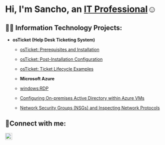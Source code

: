 <h1>Hi, I'm Sancho, an <a href="https://linkedin.com/in/Josh">IT Professional</a>☺</h1>

<h2>👨‍💻 Information Technology Projects:</h2>

- <b>osTicket (Help Desk Ticketing System)</b>
  - [osTicket: Prerequisites and Installation](https://github.com/Sancho808/osticket-prereqs)
  - [osTicket: Post-Installation Configuration](https://github.com/Sancho808/post-install-config)
  - [osTicket: Ticket Lifecycle Examples](https://github.com/Sancho808/ticket-lifecycle)
  - <b>Microsoft Azure</b>
                                                                                                                                                                                                            
  -  [windows:RDP](https://github.com/Sancho808/osticket-prereqs)                                                                                                                
  - [Configuring On-premises Active Directory within Azure VMs](https://github.com/Sancho808/configure-ad)
  - [Network Security Groups (NSGs) and Inspecting Network Protocols](https://github.com/Sancho808/azure-network-protocols)

<h2>🤳Connect with me:</h2>

[<img align="left" alt="Josh | LinkedIn" width="22px" src="https://cdn.jsdelivr.net/npm/simple-icons@v3/icons/linkedin.svg" />][linkedin]


[linkedin]: https://linkedin.com/in/sancho-lathon-980879352
